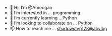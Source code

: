 - 👋 Hi, I’m @Amorigan
- 👀 I’m interested in ... programming
- 🌱 I’m currently learning ...Python
- 💞️ I’m looking to collaborate on ... Python
- 📫 How to reach me ... shadowstep123@abv.bg

<!---
Amorigan/Amorigan is a ✨ special ✨ repository because its `README.md` (this file) appears on your GitHub profile.
You can click the Preview link to take a look at your changes.
--->
